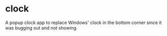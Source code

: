 # clock
A popup clock app to replace Windows' clock in the bottom corner since it was bugging out and not showing.
